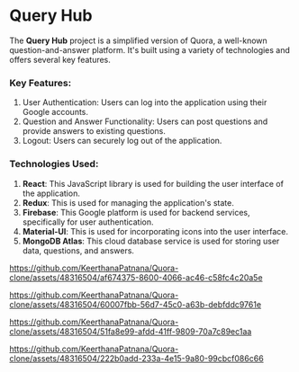# Query Hub
The **Query Hub** project is a simplified version of Quora, a well-known question-and-answer platform. It's built using a variety of technologies and offers several key features.

### Key Features:
1. User Authentication: Users can log into the application using their Google accounts.
2. Question and Answer Functionality: Users can post questions and provide answers to existing questions.
3. Logout: Users can securely log out of the application.

### Technologies Used:
1. **React**: This JavaScript library is used for building the user interface of the application.
2. **Redux**: This is used for managing the application's state.
3. **Firebase**: This Google platform is used for backend services, specifically for user authentication.
4. **Material-UI**: This is used for incorporating icons into the user interface.
5. **MongoDB Atlas**: This cloud database service is used for storing user data, questions, and answers.


https://github.com/KeerthanaPatnana/Quora-clone/assets/48316504/af674375-8600-4066-ac46-c58fc4c20a5e



https://github.com/KeerthanaPatnana/Quora-clone/assets/48316504/60007fbb-56d7-45c0-a63b-debfddc9761e



https://github.com/KeerthanaPatnana/Quora-clone/assets/48316504/51fa8e99-afdd-41ff-9809-70a7c89ec1aa



https://github.com/KeerthanaPatnana/Quora-clone/assets/48316504/222b0add-233a-4e15-9a80-99cbcf086c66

